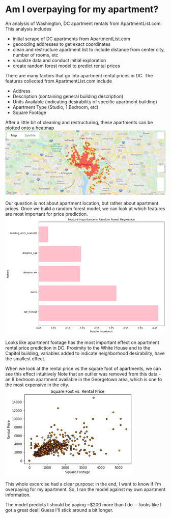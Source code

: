 # Am I overpaying for my apartment?
An analysis of Washington, DC apartment rentals from ApartmentList.com. 
This analysis includes
  - initial scrape of DC apartments from ApartmentList.com
  - geocoding addresses to get exact coordinates
  - clean and restructure apartment list to include distance from center city, number of rooms, etc
  - visualize data and conduct initial exploration
  - create random forest model to predict rental prices
  
There are many factors that go into apartment rental prices in DC. The features collected from ApartmentList.com include
  - Address
  - Description (containing general building description)
  - Units Available (indicating desirability of specific apartment building)
  - Apartment Type (Studio, 1 Bedroom, etc)
  - Square Footage
  
After a little bit of cleaning and restructuring, these apartments can be plotted onto a heatmap
![apt_heatmap](https://github.com/mathyjokes/ApartmentList.com/blob/master/apartment_heatmap.png)

Our question is not about apartment location, but rather about apartment prices.
Once we build a random forest model, we can look at which features are most important for price prediction.
![feature_importance](https://github.com/mathyjokes/ApartmentList.com/blob/master/feature_importance.png)

Looks like apartment footage has the most important effect on apartment rental price prediction in DC. 
Proximity to the White House and to the Capitol building, variables added to indicate neighborhood desirability, have the smallest effect.

When we look at the rental price vs the square foot of apartments, we can see this effect intuitively
Note that an outlier was removed from this data - an 8 bedroom apartment available in the Georgetown area, which is one fo the most expensive in the city.
![sqft_price](https://github.com/mathyjokes/ApartmentList.com/blob/master/sqft_vs_rentalprice_no_outliers.png)

This whole excercise had a clear purpose: in the end, I want to know if I'm overpaying for my apartment.
So, I ran the model against my own apartment information.

The model predicts I should be paying ~$200 more than I do -- looks like I got a great deal! Guess I'll stick around a bit longer.
